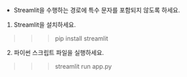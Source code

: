 

* Streamlit을 수행하는 경로에 특수 문자를 포함되지 않도록 하세요.

1. Streamlit을 설치하세요.
>>> pip install streamlit 
2. 파이썬 스크립트 파일을 실행하세요. 
>>> streamlit run app.py